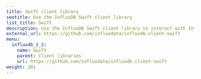```yaml
---
title: Swift client library
seotitle: Use the InfluxDB Swift client library
list_title: Swift
description: Use the InfluxDB Swift client library to interact with InfluxDB.
external_url: https://github.com/influxdata/influxdb-client-swift
menu:
  influxdb_2_2:
    name: Swift
    parent: Client libraries
    url: https://github.com/influxdata/influxdb-client-swift
weight: 201
---
```

